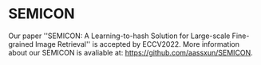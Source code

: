 # SEMICON

Our paper ''SEMICON: A Learning-to-hash Solution for Large-scale Fine-grained Image Retrieval'' is accepted by ECCV2022. More information about our SEMICON is avaliable at: https://github.com/aassxun/SEMICON.
